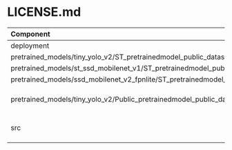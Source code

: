 # LICENSE.md

| Component                            | License              | Copyright |
|:---------                            |:-------              |:----------|
| deployment                           | [SLA0044](./deployment/LICENSE.md)              | STMicroelectronics |
| pretrained_models/tiny_yolo_v2/ST_pretrainedmodel_public_dataset  | [SLA0044](./pretrained_models/tiny_yolo_v2/ST_pretrainedmodel_public_dataset/LICENSE.md)               | STMicroelectronics  |
| pretrained_models/st_ssd_mobilenet_v1/ST_pretrainedmodel_public_dataset  | [SLA0044](./pretrained_models/st_ssd_mobilenet_v1/ST_pretrainedmodel_public_dataset/LICENSE.md)               | STMicroelectronics  |
| pretrained_models/ssd_mobilenet_v2_fpnlite/ST_pretrainedmodel_public_dataset  | [SLA0044](./pretrained_models/ssd_mobilenet_v2_fpnlite/ST_pretrainedmodel_public_dataset/LICENSE.md)               | STMicroelectronics  |
| pretrained_models/tiny_yolo_v2/Public_pretrainedmodel_public_dataset  | [Apache License 2.0](./pretrained_models/tiny_yolo_v2/Public_pretrainedmodel_public_dataset/coco_2017/LICENSE.md)               | Public domain  |
| src                                 | [SLA0044](./src/LICENSE.md)              | STMicroelectronics, Rafael Padilla, Google Inc |

